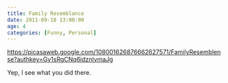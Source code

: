 ```yaml
---
title: Family Resemblance
date: 2011-09-18 13:00:00
age: 4
categories: [Funny, Personal]
---
```

<a href="https://picasaweb.google.com/108001626876662627571/FamilyResemblense?authkey=Gv1sRgCNq6idznlvmaJg">https://picasaweb.google.com/108001626876662627571/FamilyResemblense?authkey=Gv1sRgCNq6idznlvmaJg</a>

Yep, I see what you did there.
